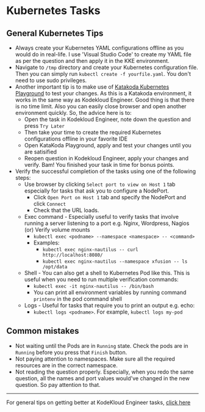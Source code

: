 # Kubernetes Tasks
## General Kubernetes Tips
* Always create your Kubernetes YAML configurations offline as you would do in real-life. I use 'Visual Studio Code' to create my YAML file as per the question and then apply it in the KKE environment.
* Navigate to `/tmp` directory and create your Kubernetes configuration file. Then you can simply run `kubectl create -f yourfile.yaml`. You don't need to use sudo privileges.
* Another important tip is to make use of [Katakoda Kubernetes Playground](https://www.katacoda.com/courses/kubernetes/playground) to test your changes.
As this is a Katakoda environment, it works in the same way as Kodekloud Engineer. Good thing is that
there is no time limit. Also you can easily close browser and open another environment quickly. So, the
advice here is to:
  * Open the task in Kodekloud Engineer, note down the question and press `Try Later`
  * Then take your time to create the required Kubernetes configurations offline in your favorite IDE
  * Open KataKoda Playground, apply and test your changes until you are satisified
  * Reopen question in Kodekloud Engineer, apply your changes and verify. Bam! You finished your task in time for bonus points.
* Verify the successful completion of the tasks using one of the following steps:
    * Use browser by clicking `Select port to view on Host 1` tab especially for tasks that ask you to configure a NodePort. 
      * Click `Open Port on Host 1` tab and specify the NodePort and click `Connect`
      * Check that the URL loads.
    * Exec command - Especially useful to verify tasks that involve running a server listening to a port e.g. Nginx, Wordpress, Nagios (or) Verify volume mounts
      * `kubectl exec <podname> --namespace <namespace> -- <command>`
      * Examples:
        * `kubectl exec nginx-nautilus -- curl http://localhost:8080/`
        * `kubectl exec nginx-nautilus --namespace xfusion -- ls /opt/data`
    * Shell - You can also get a shell to Kubernetes Pod like this. This is useful when you need to run multiple verification commands:
      * `kubectl exec -it nginx-nautilus -- /bin/bash`
      * You can print all environment variables by running command `printenv` in the pod command shell
    * Logs - Useful for tasks that require you to print an output e.g. echo:
      * `kubectl logs <podname>`. For example, `kubectl logs my-pod` 
      
## Common mistakes
* Not waiting until the Pods are in `Running` state. Check the pods are in `Running` before you press that `Finish` button.
* Not paying attention to namespaces. Make sure all the required resources are in the correct namespace.
* Not reading the question properly. Especially, when you redo the same question, all the names and port values would've changed in the new question. So pay attention to that. 

---
For general tips on getting better at KodeKloud Engineer tasks, [click here](../README.md)

